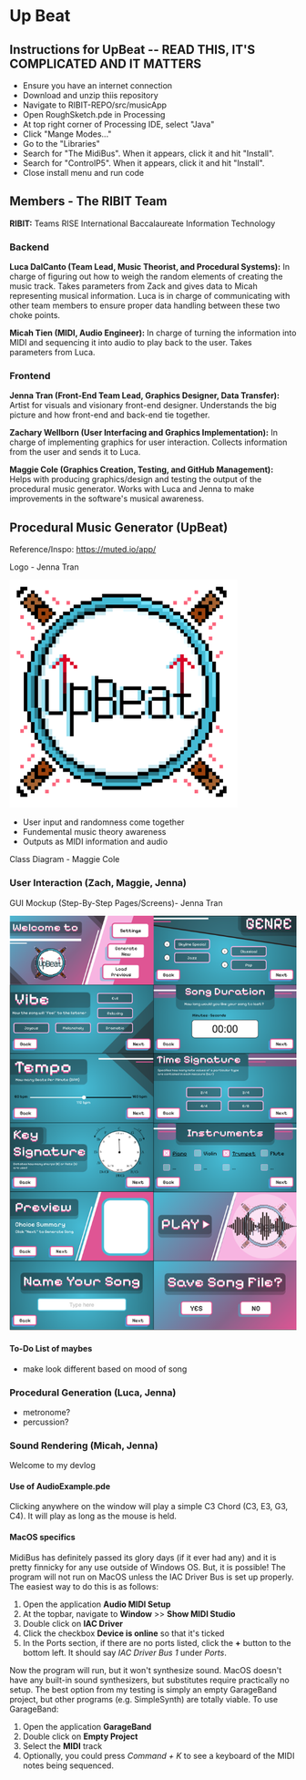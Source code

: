 # Up Beat



## Instructions for UpBeat -- READ THIS, IT'S COMPLICATED AND IT MATTERS

- Ensure you have an internet connection
- Download and unzip thiis repository
- Navigate to RIBIT-REPO/src/musicApp
- Open RoughSketch.pde in Processing
- At top right corner of Processing IDE, select "Java"
- Click "Mange Modes..."
- Go to the "Libraries"
- Search for "The MidiBus". When it appears, click it and hit "Install".
- Search for "ControlP5". When it appears, click it and hit "Install".
- Close install menu and run code

## Members - The RIBIT Team
**RIBIT:** Teams RISE International Baccalaureate Information Technology

### Backend

**Luca DalCanto (Team Lead, Music Theorist, and Procedural Systems):** In charge of figuring out how to weigh the random elements of creating the music track. Takes parameters from Zack and gives data to Micah representing musical information. Luca is in charge of communicating with other team members to ensure proper data handling between these two choke points.

**Micah Tien (MIDI, Audio Engineer):** In charge of turning the information into MIDI and sequencing it into audio to play back to the user. Takes parameters from Luca. 

### Frontend

**Jenna Tran (Front-End Team Lead, Graphics Designer, Data Transfer):** Artist for visuals and visionary front-end designer. Understands the big picture and how front-end and back-end tie together.

**Zachary Wellborn (User Interfacing and Graphics Implementation):** In charge of implementing graphics for user interaction. Collects information from the user and sends it to Luca.

**Maggie Cole (Graphics Creation, Testing, and GitHub Management):** Helps with producing graphics/design and testing the output of the procedural music generator. Works with Luca and Jenna to make improvements in the software's musical awareness. 

## Procedural Music Generator (UpBeat)

Reference/Inspo: https://muted.io/app/

Logo - Jenna Tran

<img src="https://github.com/Luca-Skyline/RIBIT-REPO/blob/main/images/BlueUpBeat.png?raw=true" width="400" />

- User input and randomness come together
- Fundemental music theory awareness
- Outputs as MIDI information and audio

Class Diagram - Maggie Cole



### User Interaction (Zach, Maggie, Jenna)

GUI Mockup (Step-By-Step Pages/Screens)- Jenna Tran

<img src="https://github.com/Luca-Skyline/RIBIT-REPO/blob/main/images/GUI_Done.png?raw=true" width="600" />

#### To-Do List of maybes
- make look different based on mood of song

### Procedural Generation (Luca, Jenna)

- metronome?
- percussion?

### Sound Rendering (Micah, Jenna)

Welcome to my devlog
#### Use of AudioExample.pde
Clicking anywhere on the window will play a simple C3 Chord (C3, E3, G3, C4). It will play as long as the mouse is held.

#### MacOS specifics
MidiBus has definitely passed its glory days (if it ever had any) and it is pretty finnicky for any use outside of Windows OS. But, it is possible!
The program will not run on MacOS unless the IAC Driver Bus is set up properly. The easiest way to do this is as follows:

1. Open the application **Audio MIDI Setup**
2. At the topbar, navigate to **Window** >> **Show MIDI Studio**
3. Double click on **IAC Driver**
4. Click the checkbox **Device is online** so that it's ticked
5. In the Ports section, if there are no ports listed, click the **+** button to the bottom left. It should say *IAC Driver Bus 1* under *Ports*.

Now the program will run, but it won't synthesize sound. MacOS doesn't have any built-in sound synthesizers, but substitutes require practically no setup. The best option from my testing is simply an empty GarageBand project, but other programs (e.g. SimpleSynth) are totally viable. To use GarageBand:

1. Open the application **GarageBand**
2. Double click on **Empty Project**
3. Select the **MIDI** track
4. Optionally, you could press *Command + K* to see a keyboard of the MIDI notes being sequenced.

